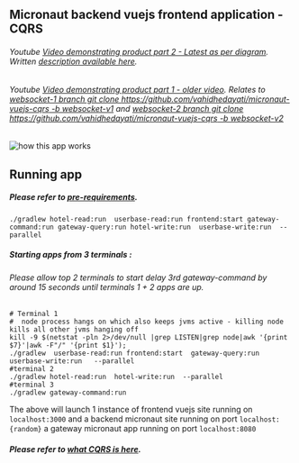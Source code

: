 Micronaut backend vuejs frontend application - CQRS
---


###### Youtube [Video demonstrating product part 2 - Latest as per diagram](https://www.youtube.com/watch?v=SB2JP6aF5Fs). Written [description available here](https://github.com/vahidhedayati/micronaut-vuejs-cqrs/blob/master/detailedDescription.md).

###### Youtube [Video demonstrating product part 1 - older video](https://www.youtube.com/watch?v=-pKr6Zg-MtA). Relates to [websocket-1 branch git clone https://github.com/vahidhedayati/micronaut-vuejs-cqrs -b websocket-v1](https://github.com/vahidhedayati/micronaut-vuejs-cqrs/tree/websocket-v1) and [websocket-2 branch git clone https://github.com/vahidhedayati/micronaut-vuejs-cqrs -b websocket-v2](https://github.com/vahidhedayati/micronaut-vuejs-cqrs/tree/websocket-v2)


![how this app works](https://raw.githubusercontent.com/vahidhedayati/micronaut-vuejs-cqrs/master/docs/eventstoreCQRS-latest.png)



Running app
----
##### Please refer to [pre-requirements](https://github.com/vahidhedayati/micronaut-vuejs-cqrs/blob/master/configure.md).

```
./gradlew hotel-read:run  userbase-read:run frontend:start gateway-command:run gateway-query:run hotel-write:run  userbase-write:run  --parallel
```

##### Starting apps from 3 terminals :
###### Please allow top 2 terminals to start delay 3rd gateway-command by around 15 seconds until terminals 1 + 2 apps are up.

```
# Terminal 1
#  node process hangs on which also keeps jvms active - killing node kills all other jvms hanging off
kill -9 $(netstat -pln 2>/dev/null |grep LISTEN|grep node|awk '{print $7}'|awk -F"/" '{print $1}');
./gradlew  userbase-read:run frontend:start  gateway-query:run  userbase-write:run   --parallel
#terminal 2
./gradlew hotel-read:run  hotel-write:run  --parallel
#terminal 3 
./gradlew gateway-command:run
```



The above will launch 1 instance of frontend vuejs site running on `localhost:3000` 
and a backend micronaut site running on port `localhost:{random}` a gateway micronaut app running on port 
`localhost:8080` 



##### Please refer to [what CQRS is here](https://github.com/vahidhedayati/micronaut-vuejs-cqrs/blob/master/cqrs-explained.md).


